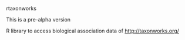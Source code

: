 rtaxonworks

This is a pre-alpha version

R library to access biological association data of http://taxonworks.org/




